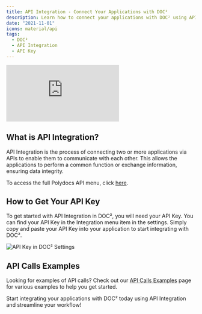 ```yaml
---
title: API Integration - Connect Your Applications with DOC²
description: Learn how to connect your applications with DOC² using API Integration. Find your API Key in the Integration menu item in the settings. Get started today!
date: "2021-11-01"
icons: material/api
tags:
  - DOC²
  - API Integration
  - API Key
---
```


<div class='video-container'>
  <iframe src="https://www.youtube.com/embed/VIDEO_ID_HERE" frameborder="0" allowfullscreen></iframe>
</div>

## What is API Integration?

API Integration is the process of connecting two or more applications via APIs to enable them to communicate with each other. This allows the applications to perform a common function or exchange information, ensuring data integrity.

To access the full Polydocs API menu, click [here](https://doc2api.cloudintegration.eu/docs).

## How to Get Your API Key

To get started with API Integration in DOC², you will need your API Key. You can find your API Key in the Integration menu item in the settings. Simply copy and paste your API Key into your application to start integrating with DOC².

![API Key in DOC² Settings](/_images/doc2/Settings/Integration/API/Image_1_api_key.png "API Key in DOC² Settings")

## API Calls Examples

Looking for examples of API calls? Check out our [API Calls Examples](/doc2/settings/integration/api-calls-examples/) page for various examples to help you get started.

Start integrating your applications with DOC² today using API Integration and streamline your workflow!
